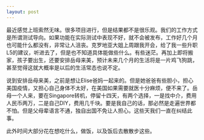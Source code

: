 ```yaml
---
layout: post
---
```


最近感觉上班索然无味。很多项目进行，但是结果都不是很乐观。我们的工作方式是所谓测试导向。如果功能在实际测试中表现不好，就不会被发布，工作好几个月也可能什么都没有，非常让人沮丧。克罗地亚大姐上周跟我开会，给了我一些升职L5的建议，听进去了，但是也不知道具体能做些什么。有些迷茫。再加上即将搬家，孩子要出生，还要安排岳母来美，预计未来几个月的生活将是一片鸡飞狗跳，甚至觉得这就大概率是以后的生活常态也说不定。

说到安排岳母来美，之前是想让Elise爸妈一起来的。但是她爸爸有些胆小，担心美国疫情，又担心自己身体不太好，在美国如果需要就医十分麻烦，便不来了。岳母一个人来，要在Singapore转机，停留十四天，有两个选择，一是找中介，费用人民币两万，二是自己DIY，费用几千块。要是我自己的话，那必然是走遍世界都不怕。但是父母辈语言不通，独自出国不免让人担心。这些天我们一直在纠结此事。

此外时间大部分花在想吃什么，做饭，以及饭后去散散步这些。
